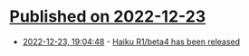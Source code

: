 # [Published on 2022-12-23](index.md)

* [2022-12-23, 19:04:48](https://lobste.rs/s/xf162v/haiku_r1_beta4_has_been_released) - [Haiku R1/beta4 has been released](https://www.haiku-os.org/news/2022-12-23_haiku_r1_beta4/)
